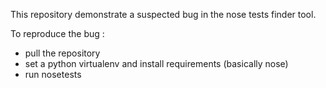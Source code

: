 This repository demonstrate a suspected bug in the nose tests finder tool.

To reproduce the bug :
* pull the repository
* set a python virtualenv and install requirements (basically nose)
* run nosetests
